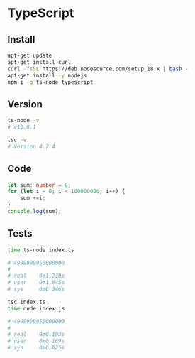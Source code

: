 # TypeScript

## Install

```bash
apt-get update
apt-get install curl
curl -fsSL https://deb.nodesource.com/setup_18.x | bash -
apt-get install -y nodejs
npm i -g ts-node typescript
```

## Version
```bash
ts-node -v
# v10.8.1

tsc -v
# Version 4.7.4
```

## Code

```ts
let sum: number = 0;
for (let i = 0; i < 100000000; i++) {
    sum +=i;
}
console.log(sum);
```

## Tests

```bash
time ts-node index.ts

# 4999999950000000
# 
# real    0m1.230s
# user    0m1.945s
# sys     0m0.346s
```

```bash
tsc index.ts
time node index.js

# 4999999950000000
# 
# real    0m0.193s
# user    0m0.169s
# sys     0m0.025s
```

